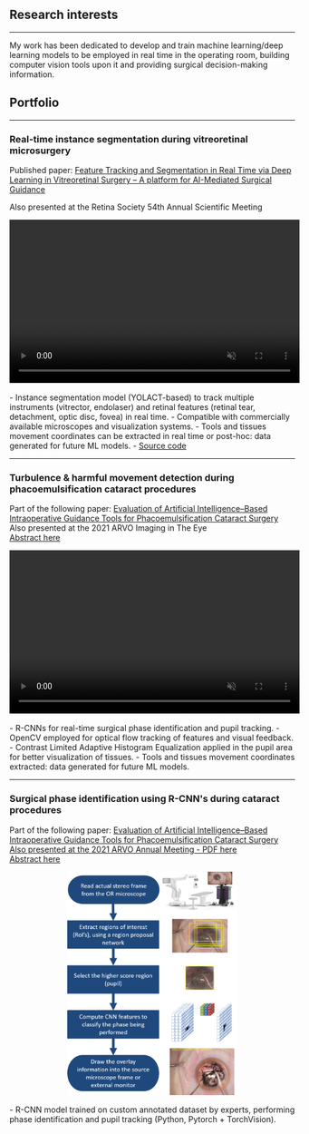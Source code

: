 ## Research interests
---
My work has been dedicated to develop and train machine learning/deep learning models to be employed in real time in the operating room, building computer vision tools upon it and providing surgical decision-making information.


## Portfolio
---
### Real-time instance segmentation during vitreoretinal microsurgery
Published paper: 
<a href="https://doi.org/10.1016/j.oret.2022.10.002">Feature Tracking and Segmentation in Real Time via Deep Learning in Vitreoretinal Surgery – A platform for AI-Mediated Surgical Guidance</a>

Also presented at the Retina Society 54th Annual Scientific Meeting
<p>
<video width="512" height="288" autoplay muted loop src="videos/RETINA_SOC.mp4" type="video/mp4"/>
</p>
- Instance segmentation model (YOLACT-based) to track multiple instruments (vitrector, endolaser) and retinal features (retinal tear, detachment, optic disc, fovea) in real time.
- Compatible with commercially available microscopes and visualization systems.
- Tools and tissues movement coordinates can be extracted in real time or post-hoc: data generated for future ML models.
- <a href="https://github.com/rgnespolo/YOLACT_Retina_Public">Source code</a>
<hr>

### Turbulence & harmful movement detection during phacoemulsification cataract procedures
Part of the following paper: 
<a href="https://doi.org/10.1001/jamaophthalmol.2021.5742">Evaluation of Artificial Intelligence–Based Intraoperative Guidance Tools for Phacoemulsification Cataract Surgery</a>
Also presented at the 2021 ARVO Imaging in The Eye
<br>
<a href="https://iovs.arvojournals.org/article.aspx?articleid=2776698">Abstract here</a>
<br>
<p>
<video width="512" height="288" autoplay muted loop src="videos/phaco_ppt.mp4" type="video/mp4"/>
</p>
- R-CNNs for real-time surgical phase identification and pupil tracking.
- OpenCV employed for optical flow tracking of features and visual feedback.
- Contrast Limited Adaptive Histogram Equalization applied in the pupil area for better visualization of tissues.
- Tools and tissues movement coordinates extracted: data generated for future ML models.
<hr>


### Surgical phase identification using R-CNN's during cataract procedures
Part of the following paper: 
<a href="https://doi.org/10.1001/jamaophthalmol.2021.5742">Evaluation of Artificial Intelligence–Based Intraoperative Guidance Tools for Phacoemulsification Cataract Surgery</a>
[Also presented at the 2021 ARVO Annual Meeting - PDF here](/pdf/Nespolo_ARVO_POSTER.pdf)
<br>
<a href="https://iovs.arvojournals.org/article.aspx?articleid=2774153">Abstract here</a>
<br>
<p align="center">
<img src="images/rcnn.png?raw=true" width="300px"/>
</p>
- R-CNN model trained on custom annotated dataset by experts, performing phase identification and pupil tracking (Python, Pytorch + TorchVision).
<br>

